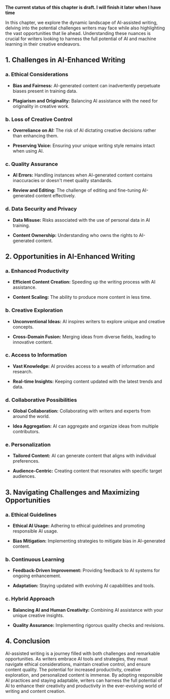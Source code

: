 **The current status of this chapter is draft. I will finish it later when I have time**

In this chapter, we explore the dynamic landscape of AI-assisted writing, delving into the potential challenges writers may face while also highlighting the vast opportunities that lie ahead. Understanding these nuances is crucial for writers looking to harness the full potential of AI and machine learning in their creative endeavors.

**1. Challenges in AI-Enhanced Writing**
----------------------------------------

### **a. Ethical Considerations**

* **Bias and Fairness:** AI-generated content can inadvertently perpetuate biases present in training data.

* **Plagiarism and Originality:** Balancing AI assistance with the need for originality in creative work.

### **b. Loss of Creative Control**

* **Overreliance on AI:** The risk of AI dictating creative decisions rather than enhancing them.

* **Preserving Voice:** Ensuring your unique writing style remains intact when using AI.

### **c. Quality Assurance**

* **AI Errors:** Handling instances when AI-generated content contains inaccuracies or doesn't meet quality standards.

* **Review and Editing:** The challenge of editing and fine-tuning AI-generated content effectively.

### **d. Data Security and Privacy**

* **Data Misuse:** Risks associated with the use of personal data in AI training.

* **Content Ownership:** Understanding who owns the rights to AI-generated content.

**2. Opportunities in AI-Enhanced Writing**
-------------------------------------------

### **a. Enhanced Productivity**

* **Efficient Content Creation:** Speeding up the writing process with AI assistance.

* **Content Scaling:** The ability to produce more content in less time.

### **b. Creative Exploration**

* **Unconventional Ideas:** AI inspires writers to explore unique and creative concepts.

* **Cross-Domain Fusion:** Merging ideas from diverse fields, leading to innovative content.

### **c. Access to Information**

* **Vast Knowledge:** AI provides access to a wealth of information and research.

* **Real-time Insights:** Keeping content updated with the latest trends and data.

### **d. Collaborative Possibilities**

* **Global Collaboration:** Collaborating with writers and experts from around the world.

* **Idea Aggregation:** AI can aggregate and organize ideas from multiple contributors.

### **e. Personalization**

* **Tailored Content:** AI can generate content that aligns with individual preferences.

* **Audience-Centric:** Creating content that resonates with specific target audiences.

**3. Navigating Challenges and Maximizing Opportunities**
---------------------------------------------------------

### **a. Ethical Guidelines**

* **Ethical AI Usage:** Adhering to ethical guidelines and promoting responsible AI usage.

* **Bias Mitigation:** Implementing strategies to mitigate bias in AI-generated content.

### **b. Continuous Learning**

* **Feedback-Driven Improvement:** Providing feedback to AI systems for ongoing enhancement.

* **Adaptation:** Staying updated with evolving AI capabilities and tools.

### **c. Hybrid Approach**

* **Balancing AI and Human Creativity:** Combining AI assistance with your unique creative insights.

* **Quality Assurance:** Implementing rigorous quality checks and revisions.

**4. Conclusion**
-----------------

AI-assisted writing is a journey filled with both challenges and remarkable opportunities. As writers embrace AI tools and strategies, they must navigate ethical considerations, maintain creative control, and ensure content quality. The potential for increased productivity, creative exploration, and personalized content is immense. By adopting responsible AI practices and staying adaptable, writers can harness the full potential of AI to enhance their creativity and productivity in the ever-evolving world of writing and content creation.
